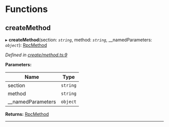 

# Functions

<a id="createmethod"></a>

##  createMethod

▸ **createMethod**(section: *`string`*, method: *`string`*, __namedParameters: *`object`*): [RpcMethod](_types_.md#rpcmethod)

*Defined in [create/method.ts:9](https://github.com/polkadot-js/api/blob/661cb3c/packages/type-jsonrpc/src/create/method.ts#L9)*

**Parameters:**

| Name | Type |
| ------ | ------ |
| section | `string` |
| method | `string` |
| __namedParameters | `object` |

**Returns:** [RpcMethod](_types_.md#rpcmethod)

___

